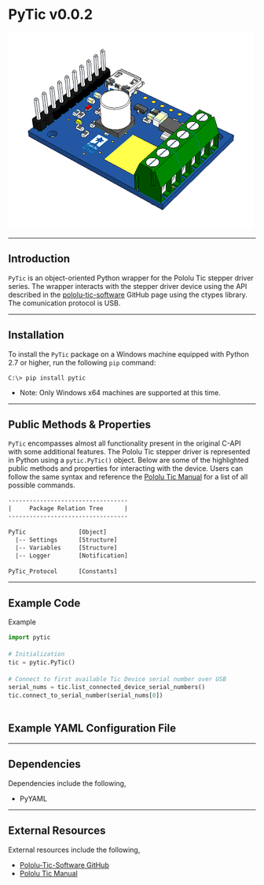<!-- Falcon Optics Readme -->
# PyTic v0.0.2   

![pololu tic](images/pololu_tic.png)

---

## Introduction

`PyTic` is an object-oriented Python wrapper for the Pololu Tic stepper driver series. The wrapper interacts with the stepper driver device using the API described in the [pololu-tic-software][pololu_tic_software] GitHub page using the ctypes library. The comunication protocol is USB.


---

## Installation

To install the `PyTic` package on a Windows machine equipped with Python 2.7 or higher, run the following `pip` command:

```console
C:\> pip install pytic
```

* Note: Only Windows x64 machines are supported at this time.

---

## Public Methods & Properties

`PyTic` encompasses almost all functionality present in the original C-API with some additional features. The Pololu Tic stepper driver is represented in Python using a `pytic.PyTic()` object. Below are some of the highlighted public methods and properties for interacting with the device. Users can follow the same syntax and reference the [Pololu Tic Manual][pololu_tic_manual] for a list of all possible commands.

```
----------------------------------
|     Package Relation Tree      |
----------------------------------

PyTic               [Object]
  |-- Settings      [Structure]
  |-- Variables     [Structure]
  |-- Logger        [Notification]

PyTic_Protocol      [Constants]
```
---

## Example Code

Example 

```python
import pytic

# Initialization
tic = pytic.PyTic()

# Connect to first available Tic Device serial number over USB
serial_nums = tic.list_connected_device_serial_numbers()
tic.connect_to_serial_number(serial_nums[0])



```


## Example YAML Configuration File


---

## Dependencies

Dependencies include the following,

* PyYAML

---

## External Resources

External resources include the following,

* [Pololu-Tic-Software GitHub][pololu_tic_software]
* [Pololu Tic Manual][pololu_tic_manual]

[pololu_tic_software]: https://github.com/pololu/pololu-tic-software
[pololu_tic_manual]: https://www.pololu.com/docs/0J71